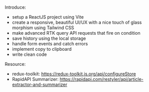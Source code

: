 Introduce:
- setup a ReactJS project using Vite
- create a responsive, beautiful UI/UX with a nice touch of glass morphism using Tailwind CSS
- make advanced RTK query API requests that fire on condition
- save history using the local storage
- handle form events and catch errors
- implement copy to clipboard
- write clean code

Resource:
- redux-toolkit: https://redux-toolkit.js.org/api/configureStore
- RapidAPI Summarizer: https://rapidapi.com/restyler/api/article-extractor-and-summarizer